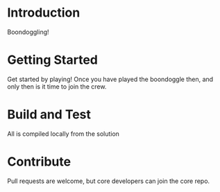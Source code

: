 # Introduction 
Boondoggling!

# Getting Started
Get started by playing! Once you have played the boondoggle then, and only then is it time to join the crew.

# Build and Test
All is compiled locally from the solution

# Contribute
Pull requests are welcome, but core developers can join the core repo.

